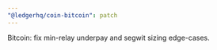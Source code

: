 ```yaml
---
"@ledgerhq/coin-bitcoin": patch
---
```


Bitcoin: fix min-relay underpay and segwit sizing edge-cases.
